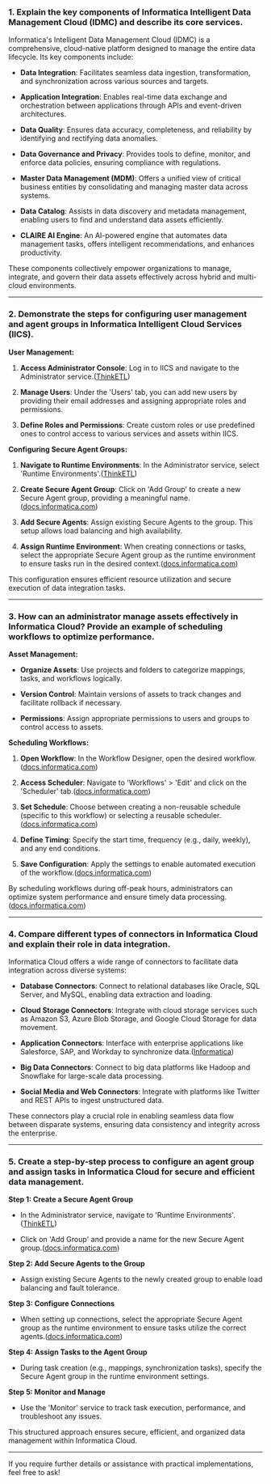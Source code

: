 

### **1. Explain the key components of Informatica Intelligent Data Management Cloud (IDMC) and describe its core services.**

Informatica's Intelligent Data Management Cloud (IDMC) is a comprehensive, cloud-native platform designed to manage the entire data lifecycle. Its key components include:

* **Data Integration**: Facilitates seamless data ingestion, transformation, and synchronization across various sources and targets.

* **Application Integration**: Enables real-time data exchange and orchestration between applications through APIs and event-driven architectures.

* **Data Quality**: Ensures data accuracy, completeness, and reliability by identifying and rectifying data anomalies.

* **Data Governance and Privacy**: Provides tools to define, monitor, and enforce data policies, ensuring compliance with regulations.

* **Master Data Management (MDM)**: Offers a unified view of critical business entities by consolidating and managing master data across systems.

* **Data Catalog**: Assists in data discovery and metadata management, enabling users to find and understand data assets efficiently.

* **CLAIRE AI Engine**: An AI-powered engine that automates data management tasks, offers intelligent recommendations, and enhances productivity.

These components collectively empower organizations to manage, integrate, and govern their data assets effectively across hybrid and multi-cloud environments.&#x20;

---

### **2. Demonstrate the steps for configuring user management and agent groups in Informatica Intelligent Cloud Services (IICS).**

**User Management:**

1. **Access Administrator Console**: Log in to IICS and navigate to the Administrator service.([ThinkETL][1])

2. **Manage Users**: Under the 'Users' tab, you can add new users by providing their email addresses and assigning appropriate roles and permissions.

3. **Define Roles and Permissions**: Create custom roles or use predefined ones to control access to various services and assets within IICS.

**Configuring Secure Agent Groups:**

1. **Navigate to Runtime Environments**: In the Administrator service, select 'Runtime Environments'.([ThinkETL][1])

2. **Create Secure Agent Group**: Click on 'Add Group' to create a new Secure Agent group, providing a meaningful name.([docs.informatica.com][2])

3. **Add Secure Agents**: Assign existing Secure Agents to the group. This setup allows load balancing and high availability.

4. **Assign Runtime Environment**: When creating connections or tasks, select the appropriate Secure Agent group as the runtime environment to ensure tasks run in the desired context.([docs.informatica.com][2])

This configuration ensures efficient resource utilization and secure execution of data integration tasks.&#x20;

---

### **3. How can an administrator manage assets effectively in Informatica Cloud? Provide an example of scheduling workflows to optimize performance.**

**Asset Management:**

* **Organize Assets**: Use projects and folders to categorize mappings, tasks, and workflows logically.

* **Version Control**: Maintain versions of assets to track changes and facilitate rollback if necessary.

* **Permissions**: Assign appropriate permissions to users and groups to control access to assets.

**Scheduling Workflows:**

1. **Open Workflow**: In the Workflow Designer, open the desired workflow.([docs.informatica.com][3])

2. **Access Scheduler**: Navigate to 'Workflows' > 'Edit' and click on the 'Scheduler' tab.([docs.informatica.com][3])

3. **Set Schedule**: Choose between creating a non-reusable schedule (specific to this workflow) or selecting a reusable scheduler.([docs.informatica.com][3])

4. **Define Timing**: Specify the start time, frequency (e.g., daily, weekly), and any end conditions.

5. **Save Configuration**: Apply the settings to enable automated execution of the workflow.([docs.informatica.com][3])

By scheduling workflows during off-peak hours, administrators can optimize system performance and ensure timely data processing. ([docs.informatica.com][4])

---

### **4. Compare different types of connectors in Informatica Cloud and explain their role in data integration.**

Informatica Cloud offers a wide range of connectors to facilitate data integration across diverse systems:

* **Database Connectors**: Connect to relational databases like Oracle, SQL Server, and MySQL, enabling data extraction and loading.

* **Cloud Storage Connectors**: Integrate with cloud storage services such as Amazon S3, Azure Blob Storage, and Google Cloud Storage for data movement.

* **Application Connectors**: Interface with enterprise applications like Salesforce, SAP, and Workday to synchronize data.([Informatica][5])

* **Big Data Connectors**: Connect to big data platforms like Hadoop and Snowflake for large-scale data processing.

* **Social Media and Web Connectors**: Integrate with platforms like Twitter and REST APIs to ingest unstructured data.

These connectors play a crucial role in enabling seamless data flow between disparate systems, ensuring data consistency and integrity across the enterprise.&#x20;

---

### **5. Create a step-by-step process to configure an agent group and assign tasks in Informatica Cloud for secure and efficient data management.**

**Step 1: Create a Secure Agent Group**

* In the Administrator service, navigate to 'Runtime Environments'.([ThinkETL][1])

* Click on 'Add Group' and provide a name for the new Secure Agent group.([docs.informatica.com][6])

**Step 2: Add Secure Agents to the Group**

* Assign existing Secure Agents to the newly created group to enable load balancing and fault tolerance.

**Step 3: Configure Connections**

* When setting up connections, select the appropriate Secure Agent group as the runtime environment to ensure tasks utilize the correct agents.([docs.informatica.com][2])

**Step 4: Assign Tasks to the Agent Group**

* During task creation (e.g., mappings, synchronization tasks), specify the Secure Agent group in the runtime environment settings.

**Step 5: Monitor and Manage**

* Use the 'Monitor' service to track task execution, performance, and troubleshoot any issues.

This structured approach ensures secure, efficient, and organized data management within Informatica Cloud.&#x20;

---

If you require further details or assistance with practical implementations, feel free to ask!

[1]: https://thinketl.com/secure-agent-groups-in-informatica-cloud-iics/?utm_source=chatgpt.com "Secure Agent Groups in Informatica Cloud (IICS) - ThinkETL"
[2]: https://docs.informatica.com/cloud-common-services/administrator/current-version/runtime-environments/secure-agent-groups.html?utm_source=chatgpt.com "Secure Agent groups - Informatica Documentation"
[3]: https://docs.informatica.com/data-integration/powercenter/10-5/workflow-basics-guide/scheduling-and-running-workflows/scheduling-a-workflow.html?utm_source=chatgpt.com "Scheduling a Workflow - Informatica Documentation"
[4]: https://docs.informatica.com/data-integration/powercenter/10-5/getting-started/tutorial-lesson-3/creating-sessions-and-workflows/creating-a-workflow.html?utm_source=chatgpt.com "Creating a Workflow - Informatica Documentation"
[5]: https://www.informatica.com/products/cloud-integration/connectivity/connectors.html?utm_source=chatgpt.com "All Cloud Connectors: Demos & Documentation - Informatica"
[6]: https://docs.informatica.com/cloud-common-services/administrator/current-version/runtime-environments/secure-agent-groups/working-with-secure-agent-groups/adding-a-new-secure-agent-to-an-existing-group.html?utm_source=chatgpt.com "Adding a new Secure Agent to an existing group"

